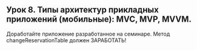 ## Урок 8. Типы архитектур прикладных приложений (мобильные): MVC, MVP, MVVM.

Доработайте приложение разработанное на семинаре. Метод changeReservationTable должен ЗАРАБОТАТЬ!